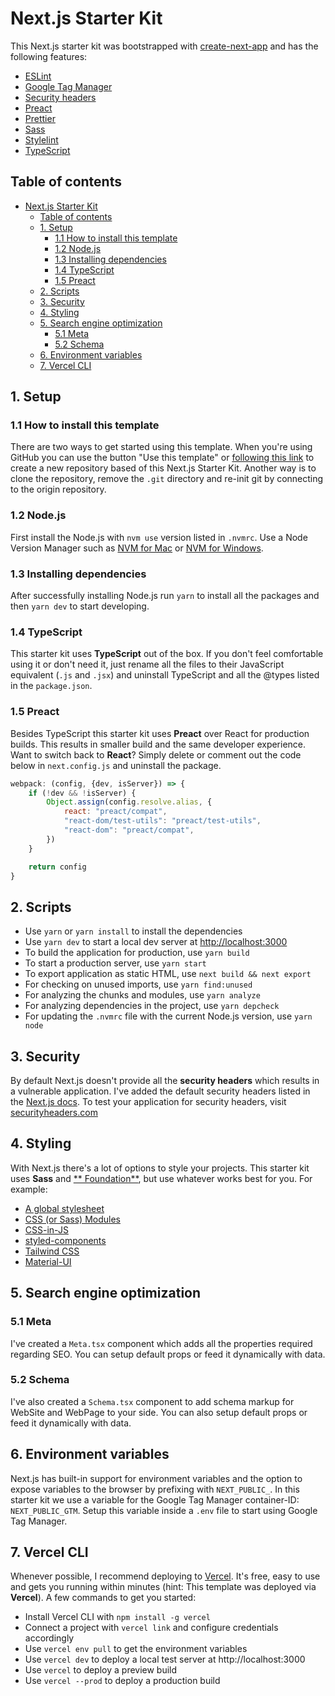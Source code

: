 # Next.js Starter Kit

This Next.js starter kit was bootstrapped with [create-next-app](https://nextjs.org/docs/api-reference/create-next-app)
and has the following features:

- [ESLint](https://eslint.org/)
- [Google Tag Manager](https://tagmanager.google.com/#/homeeslint)
- [Security headers](https://nextjs.org/docs/advanced-features/security-headers)
- [Preact](https://preactjs.com/)
- [Prettier](https://prettier.io/)
- [Sass](https://sass-lang.com/)
- [Stylelint](https://stylelint.io/)
- [TypeScript](https://www.typescriptlang.org/)

## Table of contents

- [Next.js Starter Kit](#nextjs-starter-kit)
	- [Table of contents](#table-of-contents)
	- [1. Setup](#1-setup)
		- [1.1 How to install this template](#11-how-to-install-this-template)
		- [1.2 Node.js](#12-nodejs)
		- [1.3 Installing dependencies](#13-installing-dependencies)
		- [1.4 TypeScript](#14-typescript)
		- [1.5 Preact](#15-preact)
	- [2. Scripts](#2-scripts)
	- [3. Security](#3-security)
	- [4. Styling](#4-styling)
	- [5. Search engine optimization](#5-search-engine-optimization)
		- [5.1 Meta](#51-meta)
		- [5.2 Schema](#52-schema)
	- [6. Environment variables](#6-environment-variables)
	- [7. Vercel CLI](#7-vercel-cli)

## 1. Setup

### 1.1 How to install this template

There are two ways to get started using this template. When you're using GitHub you can use the button "Use this
template" or [following this link](https://github.com/JosBroers/nextjs-starter-kit/generate) to create a new repository
based of this Next.js Starter Kit. Another way is to clone the repository, remove the `.git` directory and re-init git
by connecting to the origin repository.

### 1.2 Node.js

First install the Node.js with `nvm use` version listed in `.nvmrc`. Use a Node Version Manager such
as [NVM for Mac](https://github.com/nvm-sh/nvm) or [NVM for Windows](https://github.com/coreybutler/nvm-windows).

### 1.3 Installing dependencies

After successfully installing Node.js run `yarn` to install all the packages and then `yarn dev` to start developing.

### 1.4 TypeScript

This starter kit uses **TypeScript** out of the box. If you don't feel comfortable using it or don't need it, just
rename all the files to their JavaScript equivalent (`.js` and `.jsx`) and uninstall TypeScript and all the @types
listed in the `package.json`.

### 1.5 Preact

Besides TypeScript this starter kit uses **Preact** over React for production builds. This results in smaller build and
the same developer experience. Want to switch back to **React**? Simply delete or comment out the code below
in `next.config.js` and uninstall the package.

```js
webpack: (config, {dev, isServer}) => {
	if (!dev && !isServer) {
		Object.assign(config.resolve.alias, {
			react: "preact/compat",
			"react-dom/test-utils": "preact/test-utils",
			"react-dom": "preact/compat",
		})
	}

	return config
}
```

## 2. Scripts

- Use `yarn` or `yarn install` to install the dependencies
- Use `yarn dev` to start a local dev server at [http://localhost:3000](http://localhost:3000)
- To build the application for production, use `yarn build`
- To start a production server, use `yarn start`
- To export application as static HTML, use `next build && next export`
- For checking on unused imports, use `yarn find:unused`
- For analyzing the chunks and modules, use `yarn analyze`
- For analyzing dependencies in the project, use `yarn depcheck`
- For updating the `.nvmrc` file with the current Node.js version, use `yarn node`

## 3. Security

By default Next.js doesn't provide all the **security headers** which results in a vulnerable application. I've added
the default security headers listed in the [Next.js docs](https://nextjs.org/docs/advanced-features/security-headers).
To test your application for security headers, visit [securityheaders.com](https://securityheaders.com/)

## 4. Styling

With Next.js there's a lot of options to style your projects. This starter kit uses **Sass** and [**
Foundation**](https://get.foundation/sites/docs/), but use whatever works best for you. For example:

- [A global stylesheet](https://nextjs.org/docs/basic-features/built-in-css-support#adding-a-global-stylesheet)
- [CSS (or Sass) Modules](https://nextjs.org/docs/basic-features/built-in-css-support#adding-component-level-css)
- [CSS-in-JS](https://nextjs.org/docs/basic-features/built-in-css-support#css-in-js)
- [styled-components](https://styled-components.com/)
- [Tailwind CSS](https://tailwindcss.com/)
- [Material-UI](https://mui.com/)

## 5. Search engine optimization

### 5.1 Meta

I've created a `Meta.tsx` component which adds all the properties required regarding SEO. You can setup default props or
feed it dynamically with data.

### 5.2 Schema

I've also created a `Schema.tsx` component to add schema markup for WebSite and WebPage to your side. You can also setup
default props or feed it dynamically with data.

## 6. Environment variables

Next.js has built-in support for environment variables and the option to expose variables to the browser by prefixing
with `NEXT_PUBLIC_`. In this starter kit we use a variable for the Google Tag Manager container-ID: `NEXT_PUBLIC_GTM`.
Setup this variable inside a `.env` file to start using Google Tag Manager.

## 7. Vercel CLI

Whenever possible, I recommend deploying to [Vercel](https://vercel.com/). It's free, easy to use and gets you running
within minutes (hint: This template was deployed via **Vercel**). A few commands to get you started:

- Install Vercel CLI with `npm install -g vercel`
- Connect a project with `vercel link` and configure credentials accordingly
- Use `vercel env pull` to get the environment variables
- Use `vercel dev` to deploy a local test server at http://localhost:3000
- Use `vercel` to deploy a preview build
- Use `vercel --prod` to deploy a production build
